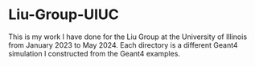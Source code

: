 # Liu-Group-UIUC
This is my work I have done for the Liu Group at the University of Illinois from January 2023 to May 2024. Each directory is a different Geant4 simulation I constructed from the Geant4 examples.
